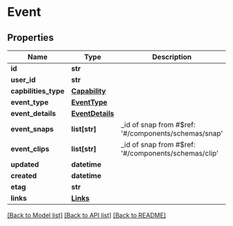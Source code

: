 # Event

## Properties
Name | Type | Description | Notes
------------ | ------------- | ------------- | -------------
**id** | **str** |  | [optional] 
**user_id** | **str** |  | [optional] 
**capbilities_type** | [**Capability**](Capability.md) |  | [optional] 
**event_type** | [**EventType**](EventType.md) |  | [optional] 
**event_details** | [**EventDetails**](EventDetails.md) |  | [optional] 
**event_snaps** | **list[str]** | _id of snap from #$ref: &#x27;#/components/schemas/snap&#x27; | [optional] 
**event_clips** | **list[str]** | _id of snap from #$ref: &#x27;#/components/schemas/clip&#x27; | [optional] 
**updated** | **datetime** |  | [optional] 
**created** | **datetime** |  | [optional] 
**etag** | **str** |  | [optional] 
**links** | [**Links**](Links.md) |  | [optional] 

[[Back to Model list]](../README.md#documentation-for-models) [[Back to API list]](../README.md#documentation-for-api-endpoints) [[Back to README]](../README.md)

